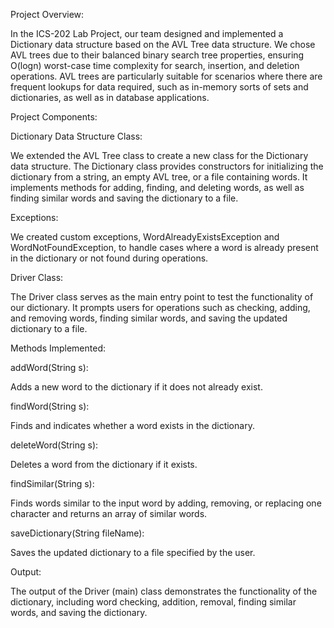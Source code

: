 Project Overview:

In the ICS-202 Lab Project, our team designed and implemented a Dictionary data structure based on the AVL Tree data structure. We chose AVL trees due to their balanced binary search tree properties, ensuring O(logn) worst-case time complexity for search, insertion, and deletion operations. AVL trees are particularly suitable for scenarios where there are frequent lookups for data required, such as in-memory sorts of sets and dictionaries, as well as in database applications.

Project Components:

Dictionary Data Structure Class:

We extended the AVL Tree class to create a new class for the Dictionary data structure.
The Dictionary class provides constructors for initializing the dictionary from a string, an empty AVL tree, or a file containing words.
It implements methods for adding, finding, and deleting words, as well as finding similar words and saving the dictionary to a file.

Exceptions:

We created custom exceptions, WordAlreadyExistsException and WordNotFoundException, to handle cases where a word is already present in the dictionary or not found during operations.

Driver Class:

The Driver class serves as the main entry point to test the functionality of our dictionary.
It prompts users for operations such as checking, adding, and removing words, finding similar words, and saving the updated dictionary to a file.

Methods Implemented:

addWord(String s):

Adds a new word to the dictionary if it does not already exist.

findWord(String s):

Finds and indicates whether a word exists in the dictionary.

deleteWord(String s):

Deletes a word from the dictionary if it exists.

findSimilar(String s):

Finds words similar to the input word by adding, removing, or replacing one character and returns an array of similar words.

saveDictionary(String fileName):

Saves the updated dictionary to a file specified by the user.

Output:

The output of the Driver (main) class demonstrates the functionality of the dictionary, including word checking, addition, removal, finding similar words, and saving the dictionary.
